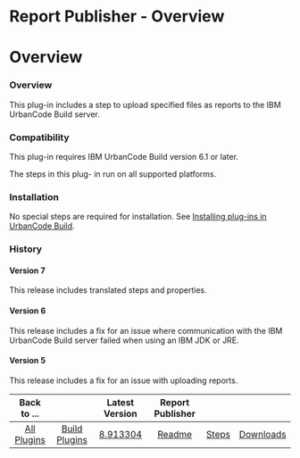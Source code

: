 
Report Publisher - Overview
===========================

# Overview



### Overview




 


This plug-in includes a step to upload specified files as reports to the IBM UrbanCode Build 
server.


### Compatibility


This plug-in requires IBM UrbanCode Build version 6.1 or later.


The steps in this plug-
in run on all supported platforms.


### Installation


No special steps are required for installation. See [Installing 
plug-ins in UrbanCode 
Build](http://www-01.ibm.com/support/knowledgecenter/#!/SS8NMD_6.1.2/com.ibm.ucbuild.doc/topics/plugin_ch.html 
"Installing plug-ins in UrbanCode Build").


### History


#### Version 7


This release includes translated steps and 
properties.


#### Version 6


This release includes a fix for an issue where communication with the IBM UrbanCode Build
 server failed when using an IBM JDK or JRE.


#### Version 5


This release includes a fix for an issue with uploading 
reports.




|Back to ...||Latest Version|Report Publisher |||
| :---: | :---: | :---: | :---: | :---: | :---: |
|[All Plugins](../../index.md)|[Build Plugins](../README.md)|[8.913304](https://raw.githubusercontent.com/UrbanCode/IBM-UCB-PLUGINS/main/files/ReportPublisher/Report-Publisher-8.913304.zip)|[Readme](README.md)|[Steps](steps.md)|[Downloads](downloads.md)|
